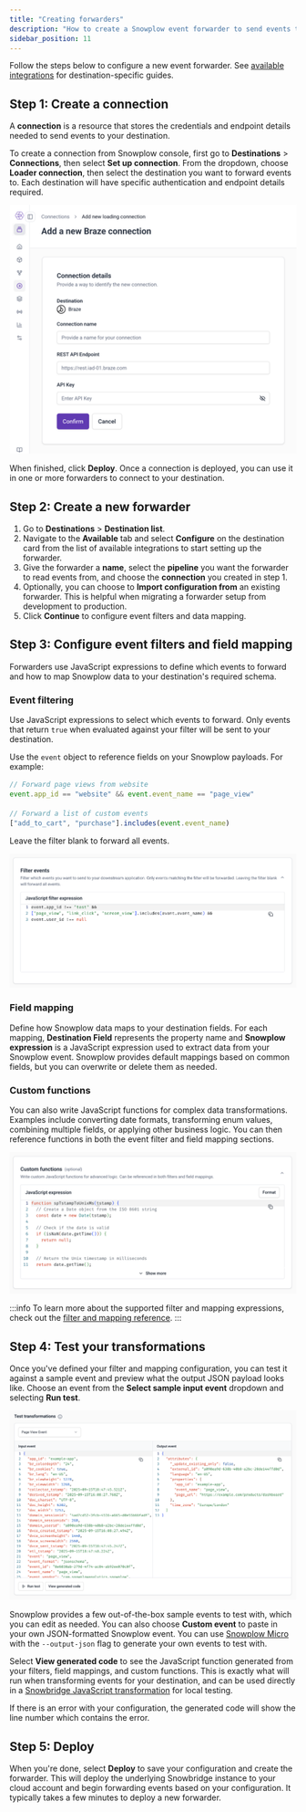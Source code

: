 ```yaml
---
title: "Creating forwarders"
description: "How to create a Snowplow event forwarder to send events to third party destinations in real-time"
sidebar_position: 11
---
```


Follow the steps below to configure a new event forwarder. See [available integrations](/docs/destinations/forwarding-events/integrations/index.md) for destination-specific guides.

## Step 1: Create a connection

A **connection** is a resource that stores the credentials and endpoint details needed to send events to your destination.

To create a connection from Snowplow console, first go to **Destinations** > **Connections**, then select **Set up connection**. From the dropdown, choose **Loader connection**, then select the destination you want to forward events to. Each destination will have specific authentication and endpoint details required.

![Console interface for creating a new destination connection with authentication and endpoint configuration fields](images/event-forwarding-connection.png)

When finished, click **Deploy**. Once a connection is deployed, you can use it in one or more forwarders to connect to your destination.


## Step 2: Create a new forwarder

1. Go to **Destinations** > **Destination list**.
2. Navigate to the **Available** tab and select **Configure** on the destination card from the list of available integrations to start setting up the forwarder.
3. Give the forwarder a **name**, select the **pipeline** you want the forwarder to read events from, and choose the **connection** you created in step 1.
4. Optionally, you can choose to **Import configuration from** an existing forwarder. This is helpful when migrating a forwarder setup from development to production.
5. Click **Continue** to configure event filters and data mapping.

## Step 3: Configure event filters and field mapping

Forwarders use JavaScript expressions to define which events to forward and how to map Snowplow data to your destination's required schema.

### Event filtering

Use JavaScript expressions to select which events to forward. Only events that return `true` when evaluated against your filter will be sent to your destination.

Use the `event` object to reference fields on your Snowplow payloads. For example:
```javascript
// Forward page views from website
event.app_id == "website" && event.event_name == "page_view"

// Forward a list of custom events
["add_to_cart", "purchase"].includes(event.event_name)
```

Leave the filter blank to forward all events.

![Event filtering configuration panel showing JavaScript expression field for defining which events to forward](images/event-forwarding-filters.png)

### Field mapping

Define how Snowplow data maps to your destination fields. For each mapping, **Destination Field** represents the property name and **Snowplow expression** is a JavaScript expression used to extract data from your Snowplow event. Snowplow provides default mappings based on common fields, but you can overwrite or delete them as needed.

<!-- TODO: Screenshot once UI is updated -->

### Custom functions

You can also write JavaScript functions for complex data transformations. Examples include converting date formats, transforming enum values, combining multiple fields, or applying other business logic. You can then reference functions in both the event filter and field mapping sections.

![Custom functions editor with JavaScript code for complex data transformations in event forwarding](images/event-forwarding-custom-functions.png)

:::info
To learn more about the supported filter and mapping expressions, check out the [filter and mapping reference](/docs/destinations/forwarding-events/reference/index.md).
:::

## Step 4: Test your transformations

Once you've defined your filter and mapping configuration, you can test it against a sample event and preview what the output JSON payload looks like. Choose an event from the **Select sample input event** dropdown and selecting **Run test**.

![Test transformation interface showing sample event input and JSON output preview with run test button](images/event-forwarding-test-transformations.png)

Snowplow provides a few out-of-the-box sample events to test with, which you can edit as needed. You can also choose **Custom event** to paste in your own JSON-formatted Snowplow event. You can use [Snowplow Micro](/docs/data-product-studio/data-quality/snowplow-micro/) with the `--output-json` flag to generate your own events to test with.

Select **View generated code** to see the JavaScript function generated from your filters, field mappings, and custom functions. This is exactly what will run when transforming events for your destination, and can be used directly in a [Snowbridge JavaScript transformation](docs/api-reference/snowbridge/configuration/transformations/custom-scripts/javascript-configuration/index.md) for local testing.

If there is an error with your configuration, the generated code will show the line number which contains the error.

## Step 5: Deploy

When you're done, select **Deploy** to save your configuration and create the forwarder. This will deploy the underlying Snowbridge instance to your cloud account and begin forwarding events based on your configuration. It typically takes a few minutes to deploy a new forwarder.
